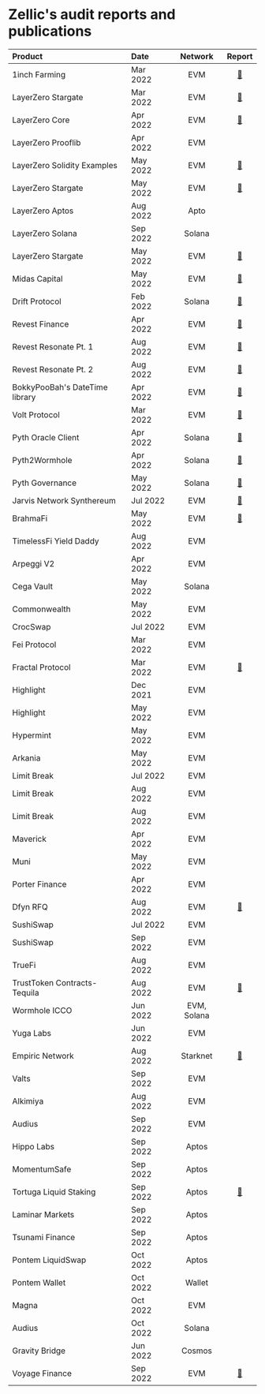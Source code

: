 # Zellic's audit reports and publications

| Product                        | Date     |   Network   |                                  Report                                   |
| :----------------------------- | :------- | :---------: | :-----------------------------------------------------------------------: |
| 1inch Farming                  | Mar 2022 |     EVM     |               [📝](./1inch%20Farming%20Audit%20Report.pdf)                |
| LayerZero Stargate             | Mar 2022 |     EVM     |       [📝](LayerZero%20Stargate%20-%20Zellic%20Audit%20Report.pdf)        |
| LayerZero Core                 | Apr 2022 |     EVM     |        [📝](./LayerZero%20Core%20-%20Zellic%20Audit%20Report.pdf)         |
| LayerZero Prooflib             | Apr 2022 |     EVM     |                                                                           |
| LayerZero Solidity Examples    | May 2022 |     EVM     | [📝](./LayerZero%20Solidity%20Examples%20-%20Zellic%20Audit%20Report.pdf) |
| LayerZero Stargate             | May 2022 |     EVM     | [📝](./LayerZero%20Solidity%20Examples%20-%20Zellic%20Audit%20Report.pdf) |
| LayerZero Aptos                | Aug 2022 |    Apto     |                                                                           |
| LayerZero Solana               | Sep 2022 |   Solana    |                                                                           |
| LayerZero Stargate             | May 2022 |     EVM     | [📝](./LayerZero%20Solidity%20Examples%20-%20Zellic%20Audit%20Report.pdf) |
| Midas Capital                  | May 2022 |     EVM     |                    [📝](./Midas%20Audit%20Report.pdf)                     |
| Drift Protocol                 | Feb 2022 |   Solana    |               [📝](./Drift%20Protocol%20Audit%20Report.pdf)               |
| Revest Finance                 | Apr 2022 |     EVM     |        [📝](./Revest%20Finance%20-%20Zellic%20Audit%20Report.pdf)         |
| Revest Resonate Pt. 1          | Aug 2022 |     EVM     |   [📝](./Revest%20Resonate%20Pt.%201%20-%20Zellic%20Audit%20Report.pdf)   |
| Revest Resonate Pt. 2          | Aug 2022 |     EVM     |   [📝](./Revest%20Resonate%20Pt.%202%20-%20Zellic%20Audit%20Report.pdf)   |
| BokkyPooBah's DateTime library | Apr 2022 |     EVM     |                   [📝](./BokkyPooBahsDateTimeLibrary/)                    |
| Volt Protocol                  | Mar 2022 |     EVM     |         [📝](./Volt%20Protocol%20-%20Zellic%20Audit%20Report.pdf)         |
| Pyth Oracle Client             | Apr 2022 |   Solana    |     [📝](./Pyth%20Oracle%20Client%20-%20Zellic%20Audit%20Report.pdf)      |
| Pyth2Wormhole                  | Apr 2022 |   Solana    |          [📝](./Pyth2Wormhole%20-%20Zellic%20Audit%20Report.pdf)          |
| Pyth Governance                | May 2022 |   Solana    |        [📝](./Pyth%20Governance%20-%20Zellic%20Audit%20Report.pdf)        |
| Jarvis Network Synthereum      | Jul 2022 |     EVM     |  [📝](./Jarvis%20Network%20Synthereum%20-%20Zellic%20Audit%20Report.pdf)  |
| BrahmaFi                       | May 2022 |     EVM     |            [📝](./BrahmaFi%20-%20Zellic%20Audit%20Report.pdf)             |
| TimelessFi Yield Daddy         | Aug 2022 |     EVM     |                                                                           |
| Arpeggi V2                     | Apr 2022 |     EVM     |                                                                           |
| Cega Vault                     | May 2022 |   Solana    |                                                                           |
| Commonwealth                   | May 2022 |     EVM     |                                                                           |
| CrocSwap                       | Jul 2022 |     EVM     |                                                                           |
| Fei Protocol                   | Mar 2022 |     EVM     |                                                                           |
| Fractal Protocol               | Mar 2022 |     EVM     |       [📝](./Fractal%20Protocol%20-%20Zellic%20Audit%20Report.pdf)        |
| Highlight                      | Dec 2021 |     EVM     |                                                                           |
| Highlight                      | May 2022 |     EVM     |                                                                           |
| Hypermint                      | May 2022 |     EVM     |                                                                           |
| Arkania                        | May 2022 |     EVM     |                                                                           |
| Limit Break                    | Jul 2022 |     EVM     |                                                                           |
| Limit Break                    | Aug 2022 |     EVM     |                                                                           |
| Limit Break                    | Aug 2022 |     EVM     |                                                                           |
| Maverick                       | Apr 2022 |     EVM     |                                                                           |
| Muni                           | May 2022 |     EVM     |                                                                           |
| Porter Finance                 | Apr 2022 |     EVM     |                                                                           |
| Dfyn RFQ                       | Aug 2022 |     EVM     |       [📝](./DFYN%20RFQ%20-%20Zellic%20Audit%20Report.pdf)                |
| SushiSwap                      | Jul 2022 |     EVM     |                                                                           |
| SushiSwap                      | Sep 2022 |     EVM     |                                                                           |
| TrueFi                         | Aug 2022 |     EVM     |                                                                           |
| TrustToken Contracts-Tequila   | Aug 2022 |     EVM     | [📝](./TrustToken%20Contracts-Tequila%20-%20Zellic%20Audit%20Report.pdf)  |
| Wormhole ICCO                  | Jun 2022 | EVM, Solana |                                                                           |
| Yuga Labs                      | Jun 2022 |     EVM     |                                                                           |
| Empiric Network                | Aug 2022 |  Starknet   |      [📝](./Empiric%20Oracle%20-%20Zellic%20Audit%20Report.pdf)           |
| Valts                          | Sep 2022 |     EVM     |                                                                           |
| Alkimiya                       | Aug 2022 |     EVM     |                                                                           |
| Audius                         | Sep 2022 |     EVM     |                                                                           |
| Hippo Labs                     | Sep 2022 |    Aptos    |                                                                           |
| MomentumSafe                   | Sep 2022 |    Aptos    |                                                                           |
| Tortuga Liquid Staking         | Sep 2022 |    Aptos    |   [📝](./Tortuga%20Liquid%20Staking%20-%20Zellic%20Audit%20Report.pdf)    |
| Laminar Markets                | Sep 2022 |    Aptos    |                                                                           |
| Tsunami Finance                | Sep 2022 |    Aptos    |                                                                           |
| Pontem LiquidSwap              | Oct 2022 |    Aptos    |                                                                           |
| Pontem Wallet                  | Oct 2022 |   Wallet    |                                                                           |
| Magna                          | Oct 2022 |     EVM     |                                                                           |
| Audius                         | Oct 2022 |   Solana    |                                                                           |
| Gravity Bridge                 | Jun 2022 |   Cosmos    |                                                                           |
| Voyage Finance                 | Sep 2022 |     EVM     |           [📝](./Voyage%20-%20Zellic%20Audit%20Report.pdf)                |

